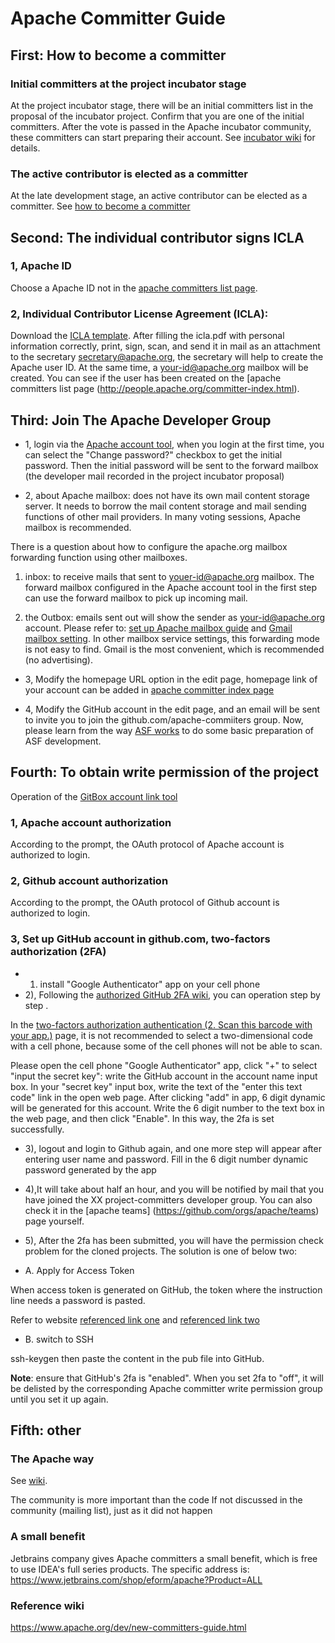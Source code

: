 # Apache Committer Guide

## First: How to become a committer

### Initial committers at the project incubator stage
At the project incubator stage, there will be an initial committers list in the proposal of the incubator project. Confirm that you are one of the initial committers. After the vote is passed in the Apache incubator community, these committers can start preparing their account. See [incubator wiki](https://wiki.apache.org/incubator/) for details.

### The active contributor is elected as a committer
At the late development stage, an active contributor can be elected as a committer. See [how to become a committer](https://www.apache.org/dev/new-committers-guide.html#becoming-a-committer)

## Second: The individual contributor signs ICLA

### 1, Apache ID
Choose a Apache ID not in the [apache committers list page](http://people.apache.org/committer-index.html).

### 2, Individual Contributor License Agreement  (ICLA):
Download the [ICLA template](https://www.apache.org/licenses/icla.pdf). After filling the icla.pdf with personal information correctly, print, sign, scan, and send it in mail as an attachment to the secretary secretary@apache.org, the secretary will help to create the Apache user ID. At the same time, a your-id@apache.org mailbox will be created. You can see if the user has been created on the [apache committers list page (http://people.apache.org/committer-index.html).

## Third: Join The Apache Developer Group

* 1, login via the [Apache account tool](https://id.apache.org/), when you login at the first time, you can select the "Change password?" checkbox  to get the initial password. Then the initial password will be sent to the forward mailbox (the developer mail recorded in the project incubator proposal)

* 2, about Apache mailbox: does not have its own mail content storage server. It needs to borrow the mail content storage and mail sending functions of other mail providers. In many voting sessions, Apache mailbox is recommended.

There is a question about how to configure the apache.org mailbox forwarding function using other mailboxes.

1) inbox: to receive mails that sent to youer-id@apache.org mailbox. The forward mailbox configured in the Apache account tool in the first step can use the forward mailbox to pick up incoming mail.

2) the Outbox: emails sent out will show the sender as  your-id@apache.org account. Please refer to: [set up Apache mailbox guide](https://reference.apache.org/committer/email) and [Gmail mailbox setting](http://gmailblog.blogspot.com/2009/07/send-mail-from-another-address-without.html). In other mailbox service settings, this forwarding mode is not easy to find. Gmail is the most convenient, which is recommended  (no advertising).

* 3, Modify the homepage URL option in the edit page, homepage link of  your account can be added in [apache committer index page](http://people.apache.org/committer-index.html) 

* 4, Modify the GitHub account in the edit page, and an email will be sent to invite you to join the github.com/apache-commiiters group. Now, please learn from the way [ASF works](http://www.apache.org/foundation/how-it-works.html#developers) to do some basic preparation of ASF development.

## Fourth: To obtain write permission of the project

Operation of the [GitBox account link tool](https://gitbox.apache.org/setup/) 

### 1, Apache account authorization

According to the prompt, the OAuth protocol of Apache account is authorized to login.

### 2, Github account authorization

According to the prompt, the OAuth protocol of Github account is authorized to login.

### 3, Set up GitHub account in github.com, two-factors authorization (2FA)

* 1) install "Google Authenticator" app on your cell phone
* 2), Following the [authorized GitHub 2FA wiki](https://help.github.com/articles/configuring-two-factor-authentication-via-a-totp-mobile-app/),  you can operation step by step .

In the [two-factors authorization authentication (2. Scan this barcode with your app.)](https://github.com/settings/two_factor_authentication/verify) page, it is not recommended to select a two-dimensional code with a cell phone, because some of the cell phones will not be able to scan.

Please open the cell phone "Google Authenticator" app, click "+" to select "input the secret key": write the GitHub account in the account name input box. In your "secret key" input box, write the text of the "enter this text code" link in the open web page. After clicking "add" in app, 6 digit dynamic will be generated for this account. Write the 6 digit number to the text box in the web page, and then click "Enable". In this way, the 2fa is set successfully.

* 3), logout and login to Github again, and one more step will appear after entering user name and password. Fill in the 6 digit number dynamic password  generated by the app 

* 4),It will take about half an hour, and you will be notified by mail that you have joined the XX project-committers developer group. You can also check it in the [apache teams] (https://github.com/orgs/apache/teams) page yourself.

* 5), After the 2fa has been submitted, you will have the permission check problem for the cloned projects. The solution is one of below two:

* A. Apply for Access Token

When access token is generated on GitHub, the token where the instruction line needs a password is pasted.

Refer to website [referenced link one](https://help.github.com/articles/https-cloning-errors/#provide-access-token-if-2fa-enabled) and [referenced link two](https://help.github.com/articles/creating-a-personal-access-token-for-the-command-line/)

* B. switch to SSH

ssh-keygen then paste the content in the pub file into GitHub.

**Note**: ensure that GitHub's 2fa is "enabled". When you set 2fa to "off", it will be delisted by the corresponding Apache committer write permission group until you set it up again.

## Fifth: other

### The Apache way

See [wiki](http://apache.org/foundation/governance/).

The community is more important than the code
If not discussed in the community (mailing list), just as it did not happen

### A small benefit

Jetbrains company gives Apache committers a small benefit, which is free to use IDEA's full series products. The specific address is: https://www.jetbrains.com/shop/eform/apache?Product=ALL

### Reference wiki
https://www.apache.org/dev/new-committers-guide.html
